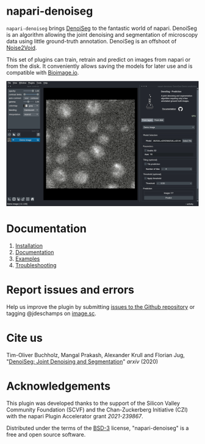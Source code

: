 # napari-denoiseg

`napari-denoiseg` brings [DenoiSeg](https://github.com/juglab/DenoiSeg) to the fantastic world of napari. DenoiSeg is 
an algorithm allowing the joint denoising and segmentation of microscopy data using little ground-truth annotation. 
DenoiSeg is an offshoot of [Noise2Void](https://github.com/juglab/n2v).

This set of plugins can train, retrain and predict on images from napari or from the disk. It conveniently allows saving 
the models for later use and is compatible with [Bioimage.io](https://bioimage.io/#/). 


<img src="https://raw.githubusercontent.com/juglab/napari-denoiseg/master/docs/images/prediction.gif" width="800" />

# Documentation

1. [Installation](installation.md)
2. [Documentation](documentation.md)
3. [Examples](examples.md)
4. [Troubleshooting](faq.md)

# Report issues and errors

Help us improve the plugin by submitting [issues to the Github repository](https://github.com/juglab/napari-denoiseg/issues) 
or tagging @jdeschamps on [image.sc](https://forum.image.sc/). 

# Cite us

Tim-Oliver Buchholz, Mangal Prakash, Alexander Krull and Florian Jug, "[DenoiSeg: Joint Denoising and Segmentation](https://arxiv.org/abs/2005.02987)" _arxiv_ (2020)


# Acknowledgements

This plugin was developed thanks to the support of the Silicon Valley Community Foundation (SCVF) and the 
Chan-Zuckerberg Initiative (CZI) with the napari Plugin Accelerator grant _2021-239867_.


Distributed under the terms of the [BSD-3](http://opensource.org/licenses/BSD-3-Clause) license,
"napari-denoiseg" is a free and open source software.
